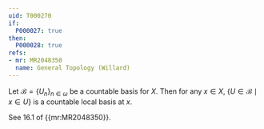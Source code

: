 ```yaml
---
uid: T000270
if:
  P000027: true
then:
  P000028: true
refs:
- mr: MR2048350
  name: General Topology (Willard)
---
```


Let $\mathcal{B}=\{U_n\}_{n \in \omega}$ be a countable basis for $X$. Then for any $x \in X$, $\{U \in \mathcal{B}\mid x \in U\}$ is a countable local basis at $x$.

See 16.1 of {{mr:MR2048350}}.
